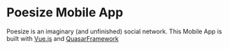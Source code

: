 # Poesize Mobile App

Poesize is an imaginary (and unfinished) social network. This Mobile App is built with [Vue.js](https://vuejs.org/) and [QuasarFramework](https://quasar-framework.org/)
